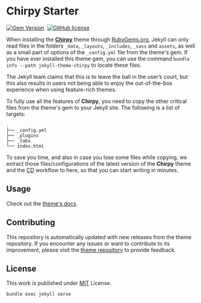 # Chirpy Starter

[![Gem Version](https://img.shields.io/gem/v/jekyll-theme-chirpy)][gem]&nbsp;
[![GitHub license](https://img.shields.io/github/license/cotes2020/chirpy-starter.svg?color=blue)][mit]

When installing the [**Chirpy**][chirpy] theme through [RubyGems.org][gem], Jekyll can only read
files in the folders `_data`, `_layouts`, `_includes`, `_sass` and `assets`, as well as a small part
of options of the `_config.yml` file from the theme's gem. If you have ever installed this theme
gem, you can use the command `bundle info --path jekyll-theme-chirpy` to locate these files.

The Jekyll team claims that this is to leave the ball in the user’s court, but this also results in
users not being able to enjoy the out-of-the-box experience when using feature-rich themes.

To fully use all the features of **Chirpy**, you need to copy the other critical files from the
theme's gem to your Jekyll site. The following is a list of targets:

```shell
.
├── _config.yml
├── _plugins
├── _tabs
└── index.html
```

To save you time, and also in case you lose some files while copying, we extract those
files/configurations of the latest version of the **Chirpy** theme and the [CD][CD] workflow to
here, so that you can start writing in minutes.

## Usage

Check out the [theme's docs](https://github.com/cotes2020/jekyll-theme-chirpy/wiki).

## Contributing

This repository is automatically updated with new releases from the theme repository. If you
encounter any issues or want to contribute to its improvement, please visit the [theme
repository][chirpy] to provide feedback.

## License

This work is published under [MIT][mit] License.

[gem]: https://rubygems.org/gems/jekyll-theme-chirpy
[chirpy]: https://github.com/cotes2020/jekyll-theme-chirpy/
[CD]: https://en.wikipedia.org/wiki/Continuous_deployment
[mit]: https://github.com/cotes2020/chirpy-starter/blob/master/LICENSE

`bundle exec jekyll serve`
